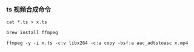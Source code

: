### ts 视频合成命令

```code (mac)
cat *.ts > x.ts

brew install ffmpeg

ffmpeg -y -i x.ts -c:v libx264 -c:a copy -bsf:a aac_adtstoasc x.mp4
```